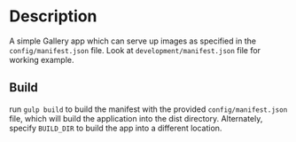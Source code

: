 # Description
A simple Gallery app which can serve up images as specified in the `config/manifest.json` file. Look at `development/manifest.json` file for working example.

## Build
run `gulp build` to build the manifest with the provided `config/manifest.json` file, which will build the application into the dist directory. Alternately, specify `BUILD_DIR` to build the app into a different location.
